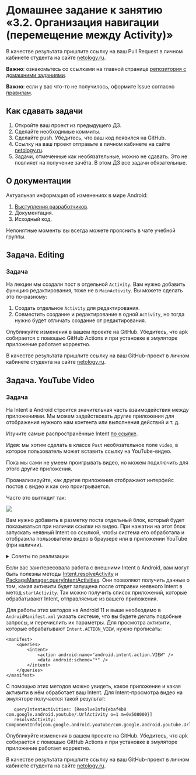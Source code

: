# Домашнее задание к занятию «3.2. Организация навигации (перемещение между Activity)»

В качестве результата пришлите ссылку на ваш Pull Request в личном кабинете студента на сайте [netology.ru](https://netology.ru).

**Важно**: ознакомьтесь со ссылками на главной странице [репозитория с домашними заданиями](../README.md).

**Важно**: если у вас что-то не получилось, оформите Issue согласно [правилам](../report-requirements.md).

## Как сдавать задачи

1. Откройте ваш проект из предыдущего ДЗ.
1. Сделайте необходимые коммиты.
1. Сделайте push. Убедитесь, что ваш код появился на GitHub.
1. Ссылку на ваш проект отправьте в личном кабинете на сайте [netology.ru](https://netology.ru).
1. Задачи, отмеченные как необязательные, можно не сдавать. Это не повлияет на получение зачёта. В этом ДЗ все задачи обязательные.

## О документации

Актуальная информация об изменениях в мире Android:
1. [Выступления разработчиков](https://www.youtube.com/user/androiddevelopers).
1. Документация.
1. Исходный код.

Непонятные моменты вы всегда можете прояснить в чате учебной группы.

## Задача. Editing

### Задача

На лекции мы создали пост в отдельной `Activity`. Вам нужно добавить функцию редактирования, тоже не в `MainActivity`. Вы можете сделать это по-разному:
1. Создать отдельное `Activity` для редактирования.
1. Совместить создание и редактирование в одной `Activity`, но тогда нужно будет отличать создание от редактирования.

Опубликуйте изменения в вашем проекте на GitHub. Убедитесь, что apk собирается с помощью GitHub Actions и при установке в эмуляторе приложение работает корректно.

В качестве результата пришлите ссылку на ваш GitHub-проект в личном кабинете студента на сайте [netology.ru](https://netology.ru).

## Задача. YouTube Video

### Задача

На Intent в Android строится значительная часть взаимодействия между приложениями. Мы можем задействовать другие приложения для отображения нужного нам контента или выполнения действий и т. д.

Изучите самые распространённые Intent [по ссылке](https://developer.android.com/guide/components/intents-common).

Идея: мы хотим сделать в классе `Post` необязательное поле `video`, в которое пользователь может вставить ссылку на YouTube-видео.

Пока мы сами не умеем проигрывать видео, но можем подключить для этого другие приложения.

Проанализируйте, как другие приложения отображают интерфейс постов с видео и как оно проигрывается.

Часто это выглядит так:

![](pic/video.png)

Вам нужно добавить в разметку поста отдельный блок, который будет показываться при наличии ссылки на видео. При нажатии на этот блок запускать неявный Intent со ссылкой, чтобы система его обработала и отобразила пользователю видео в браузере или в приложении YouTube (при наличии).

<details>
<summary>Советы по реализации</summary>

1. Вместо обложки видео поставьте произвольную картинку-заглушку и кнопку Play.
1. Перехватывайте все клики на кнопке и на обложке: пользователь не обязательно должен попадать в саму кнопку.
1. Для открытия внешнего приложения достаточно:
    * URL вида: `"https://www.youtube.com/watch?v=WhWc3b3KhnY"` или сокращённой версии;
    * передать этот URL в `Uri.parse`: `Intent(Intent.ACTION_VIEW, Uri.parse('url'))`;
    * стартовать Activity с созданным Intent.
</details>

Если вас заинтересовала работа с внешними Intent в Android, вам могут быть полезны методы [Intent.resolveActivity](https://developer.android.com/reference/android/content/Intent#resolveActivity(android.content.pm.PackageManager)) и [PackageManager.queryIntentActivities](https://developer.android.com/reference/android/content/pm/PackageManager#queryIntentActivities(android.content.Intent,%20int)).
Они позволяют получить данные о том, какая активити будет запущена после отправки неявного Intent в метод `startActivity`. Так можно получить список приложений, которые обрабатывают Intent, отправляемые из вашего приложения.
   
Для работы этих методов на Android 11 и выше необходимо в `AndroidManifest.xml` указать системе, что вы будете делать подобные запросы, и перечислить их параметры.
Для просмотра активити, которые обрабатывают `Intent.ACTION_VIEW`, нужно прописать:

```
<manifest>
    <queries>
        <intent>
            <action android:name="android.intent.action.VIEW" />
            <data android:scheme="*" />
        </intent>
    </queries>
</manifest>
```
   
С помощью этих методов можно увидеть, какое приложение и какая активити в нём обработает ваш Intent. Для Intent-просмотра видео на эмуляторе получается такой результат:

```
   queryIntentActivities: [ResolveInfo{ebaf4b0 com.google.android.youtube/.UrlActivity o=1 m=0x508000}]
   resolveActivity: ComponentInfo{com.google.android.youtube/com.google.android.youtube.UrlActivity}
```

Опубликуйте изменения в вашем проекте на GitHub. Убедитесь, что apk собирается с помощью GitHub Actions и при установке в эмуляторе приложение работает корректно.

В качестве результата пришлите ссылку на ваш GitHub-проект в личном кабинете студента на сайте [netology.ru](https://netology.ru).
